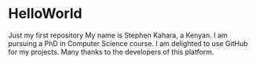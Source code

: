 # HelloWorld
Just my first repository
My name is Stephen Kahara, a Kenyan. 
I am pursuing a PhD in Computer Science course. 
I am delighted to use GitHub for my projects. 
Many thanks to the developers of this platform. 
